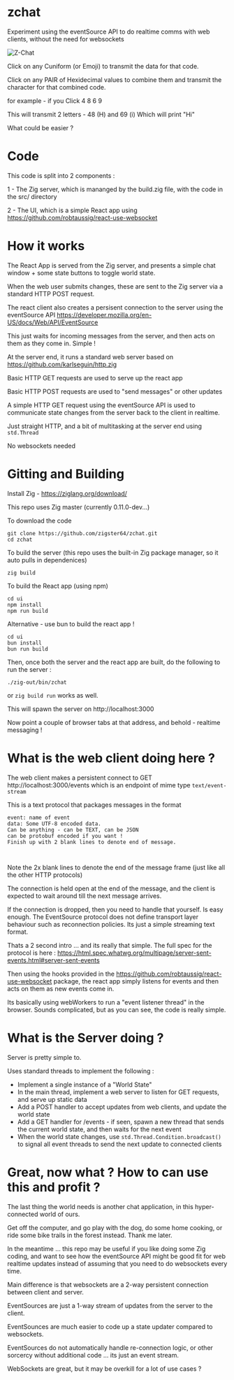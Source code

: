 # zchat
Experiment using the eventSource API to do realtime comms with web clients, without the need for websockets

![Z-Chat](docs/zchat.png)

Click on any Cuniform (or Emoji) to transmit the data for that code.

Click on any PAIR of Hexidecimal values to combine them and transmit the character for that combined code.

for example - if you Click 4 8 6 9

This will transmit 2 letters - 48 (H) and 69 (i)
Which will print "Hi"

What could be easier ?

# Code 

This code is split into 2 components :

1 - The Zig server, which is mananged by the build.zig file, with the code in the src/ directory

2 - The UI, which is a simple React app using https://github.com/robtaussig/react-use-websocket

# How it works

The React App is served from the Zig server, and presents a simple chat window + some state buttons 
to toggle world state.

When the web user submits changes, these are sent to the Zig server via a standard HTTP POST request.

The react client also creates a persisent connection to the server using the eventSource API
 https://developer.mozilla.org/en-US/docs/Web/API/EventSource

This just waits for incoming messages from the server, and then acts on them as they come in. Simple !

At the server end, it runs a standard web server based on https://github.com/karlseguin/http.zig

Basic HTTP GET requests are used to serve up the react app

Basic HTTP POST requests are used to "send messages" or other updates

A simple HTTP GET request using the eventSource API is used to communicate state changes from the server back to the client in realtime.

Just straight HTTP, and a bit of multitasking at the server end using `std.Thread`

No websockets needed

# Gitting and Building 

Install Zig - https://ziglang.org/download/

This repo uses Zig master (currently 0.11.0-dev...)


To download the code

```
git clone https://github.com/zigster64/zchat.git
cd zchat
```

To build the server (this repo uses the built-in Zig package manager, so it auto pulls in dependenices)

`zig build`


To build the React app (using npm)

```
cd ui
npm install
npm run build
```

Alternative - use bun to build the react app !

```
cd ui
bun install
bun run build
```

Then, once both the server and the react app are built, do the following to run the server :

`./zig-out/bin/zchat`

or `zig build run` works as well.

This will spawn the server on http://localhost:3000

Now point a couple of browser tabs at that address, and behold - realtime messaging !

# What is the web client doing here ?

The web client makes a persistent connect to GET http://localhost:3000/events
which is an endpoint of mime type `text/event-stream`

This is a text protocol that packages messages in the format
```
event: name of event
data: Some UTF-8 encoded data.
Can be anything - can be TEXT, can be JSON 
can be protobuf encoded if you want !
Finish up with 2 blank lines to denote end of message.

 
```
Note the 2x blank lines to denote the end of the message frame (just like all the other HTTP protocols)

The connection is held open at the end of the message, and the client is expected to wait around till the next 
message arrives.

If the connection is dropped, then you need to handle that yourself. Is easy enough. The EventSource protocol does
not define transport layer behaviour such as reconnection policies. Its just a simple streaming text format.

Thats a 2 second intro ... and its really that simple.  The full spec for the protocol is here :
https://html.spec.whatwg.org/multipage/server-sent-events.html#server-sent-events

Then using the hooks provided in the https://github.com/robtaussig/react-use-websocket package,
the react app simply listens for events and then acts on them as new events come in.

Its basically using webWorkers to run a "event listener thread" in the browser. Sounds complicated,
but as you can see, the code is really simple.

# What is the Server doing ?

Server is pretty simple to.

Uses standard threads to implement the following : 

- Implement a single instance of a "World State" 
- In the main thread, implement a web server to listen for GET requests, and serve up static data
- Add a POST handler to accept updates from web clients, and update the world state
- Add a GET handler for /events - if seen, spawn a new thread that sends the current world state, and then waits for the next event
- When the world state changes, use `std.Thread.Condition.broadcast()` to signal all event threads to send the next update to connected clients

# Great, now what ?   How to can use this and profit ?

The last thing the world needs is another chat application, in this hyper-connected world of ours.

Get off the computer, and go play with the dog, do some home cooking, or ride some bike trails in the forest instead. Thank me later.

In the meantime ... this repo may be useful if you like doing some Zig coding, and want to see how the eventSource API 
might be good fit for web realtime updates instead of assuming that you need to do websockets every time.

Main difference is that websockets are a 2-way persistent connection between client and server.

EventSources are just a 1-way stream of updates from the server to the client.

EventSounces are much easier to code up a state updater compared to websockets.

EventSources do not automatically handle re-connection logic, or other sorcercy without additional code ... its just an event stream. 

WebSockets are great, but it may be overkill for a lot of use cases ?

